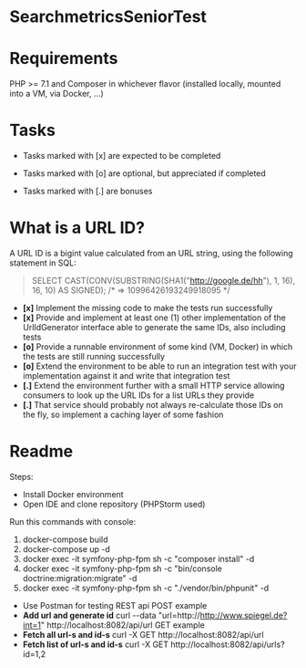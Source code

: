# SearchmetricsSeniorTest

# Requirements
PHP >= 7.1 and Composer in whichever flavor (installed locally, mounted into a VM, via Docker, ...)

# Tasks
  - Tasks marked with [x] are expected to be completed

  - Tasks marked with [o] are optional, but appreciated if completed

  - Tasks marked with [.] are bonuses
# What is a URL ID?
A URL ID is a bigint value calculated from an URL string, using the following statement in SQL:

> SELECT CAST(CONV(SUBSTRING(SHA1("http://google.de/hh"), 1, 16), 16, 10) AS SIGNED);
/* => 10996426193249918095 */

  - **[x]** Implement the missing code to make the tests run successfully
  - **[x]** Provide and implement at least one (1) other implementation of the UrlIdGenerator interface able to generate the same IDs, also including tests
  - **[o]** Provide a runnable environment of some kind (VM, Docker) in which the tests are still running successfully
  - **[o]** Extend the environment to be able to run an integration test with your implementation against it and write that integration test
  - **[.]** Extend the environment further with a small HTTP service allowing consumers to look up the URL IDs for a list URLs they provide
  - **[.]** That service should probably not always re-calculate those IDs on the fly, so implement a caching layer of some fashion

# Readme
Steps:
- Install Docker environment
- Open IDE and clone repository (PHPStorm used)

Run this commands with console:
1. docker-compose build
2. docker-compose up -d
3. docker exec -it symfony-php-fpm sh -c "composer install" -d
4. docker exec -it symfony-php-fpm sh -c "bin/console doctrine:migration:migrate" -d
5. docker exec -it symfony-php-fpm sh -c "./vendor/bin/phpunit" -d

- Use Postman for testing REST api
POST example
 - **Add url and generate id** curl --data "url=http://http://www.spiegel.de?int=1" http://localhost:8082/api/url
GET example
 - **Fetch all url-s and id-s** curl -X GET http://localhost:8082/api/url
 - **Fetch list of url-s and id-s** curl -X GET http://localhost:8082/api/urls?id=1,2
